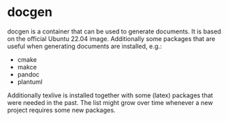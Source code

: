 # docgen

docgen is a container that can be used to generate documents. It is based on
the official Ubuntu 22.04 image. Additionally some packages that are useful
when generating documents are installed, e.g.:

- cmake
- makce
- pandoc
- plantuml

Additionally texlive is installed together with some (latex) packages that were
needed in the past. The list might grow over time whenever a new project
requires some new packages.

